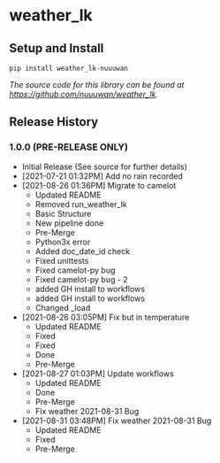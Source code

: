# weather_lk

## Setup and Install

```
pip install weather_lk-nuuuwan
```
*The source code for this library can be found at https://github.com/nuuuwan/weather_lk.*

## Release History

### 1.0.0 (PRE-RELEASE ONLY)

* Initial Release (See source for further details)
* [2021-07-21 01:32PM] Add no rain recorded
* [2021-08-26 01:36PM] Migrate to camelot
  * Updated README
  * Removed run_weather_lk
  * Basic Structure
  * New pipeline done
  * Pre-Merge
  * Python3x error
  * Added doc_date_id check
  * Fixed unittests
  * Fixed camelot-py bug
  * Fixed camelot-py bug - 2
  * added GH install to workflows
  * added GH install to workflows
  * Changed _load
* [2021-08-26 03:05PM] Fix but in temperature
  * Updated README
  * Fixed
  * Fixed
  * Done
  * Pre-Merge
* [2021-08-27 01:03PM] Update workflows
  * Updated README
  * Done
  * Pre-Merge
  * Fix weather 2021-08-31 Bug
* [2021-08-31 03:48PM] Fix weather 2021-08-31 Bug
  * Updated README
  * Fixed
  * Pre-Merge
